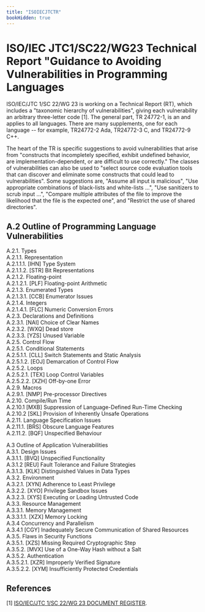 ```yaml
---
title: "ISOIECJTCTR"
bookHidden: true
---
```

# ISO/IEC JTC1/SC22/WG23 Technical Report "Guidance to Avoiding Vulnerabilities in Programming Languages

ISO/IEC/JTC 1/SC 22/WG 23 is working on a Technical Report (RT), which includes a "taxonomic hierarchy of vulnerabilities", giving each vulnerability an arbitrary three-letter code [1]. The general part, TR 24772-1, is an and applies to all languages. There are many supplements, one for each language -- for example, TR24772-2 Ada, TR24772-3 C, and TR24772-9 C++.

The heart of the TR is specific suggestions to avoid vulnerabilities that arise from "constructs that incompletely specified, exhibit undefined behavior, are implementation-dependent, or are difficult to use correctly." The classes of vulnerabilities can also be used to "select source code evaluation tools that can discover and eliminate some constructs that could lead to vulnerabilities". Some suggestions are, "Assume all input is malicious", "Use appropriate combinations of black-lists and white-lists ...", "Use sanitizers to scrub input ...", "Compare multiple attributes of the file to improve the likelihood that the file is the expected one", and "Restrict the use of shared directories".

## A.2 Outline of Programming Language Vulnerabilities

A.2.1. Types  
A.2.1.1. Representation  
A.2.1.1.1. \[IHN\] Type System  
A.2.1.1.2. \[STR\] Bit Representations  
A.2.1.2. Floating-point  
A.2.1.2.1. \[PLF\] Floating-point Arithmetic  
A.2.1.3. Enumerated Types  
A.2.1.3.1. \[CCB\] Enumerator Issues  
A.2.1.4. Integers  
A.2.1.4.1. \[FLC\] Numeric Conversion Errors  
A.2.3. Declarations and Definitions  
A.2.3.1. \[NAI\] Choice of Clear Names  
A.2.3.2. \[WXQ\] Dead store  
A.2.3.3. \[YZS\] Unused Variable  
A.2.5. Control Flow  
A.2.5.1. Conditional Statements  
A.2.5.1.1. \[CLL\] Switch Statements and Static Analysis  
A.2.5.1.2. \[EOJ\] Demarcation of Control Flow  
A.2.5.2. Loops  
A.2.5.2.1. \[TEX\] Loop Control Variables  
A.2.5.2.2. \[XZH\] Off-by-one Error  
A.2.9. Macros  
A.2.9.1. \[NMP\] Pre-processor Directives  
A.2.10. Compile/Run Time  
A.2.10.1 \[MXB\] Suppression of Language-Defined Run-Time Checking  
A.2.10.2 \[SKL\] Provision of Inherently Unsafe Operations  
A.2.11. Language Specification Issues  
A.2.11.1. \[BRS\] Obscure Language Features  
A.2.11.2. \[BQF\] Unspecified Behaviour  
  
A.3 Outline of Application Vulnerabilities  
A.3.1. Design Issues  
A.3.1.1. \[BVQ\] Unspecified Functionality  
A.3.1.2 \[REU\] Fault Tolerance and Failure Strategies  
A.3.1.3. \[KLK\] Distinguished Values in Data Types  
A.3.2. Environment  
A.3.2.1. \[XYN\] Adherence to Least Privilege  
A.3.2.2. \[XYO\] Privilege Sandbox Issues  
A.3.2.3. \[XYS\] Executing or Loading Untrusted Code  
A.3.3. Resource Management  
A.3.3.1. Memory Management  
A.3.3.1.1. \[XZX\] Memory Locking  
A.3.4 Concurrency and Parallelism  
A.3.4.1 \[CGY\] Inadequately Secure Communication of Shared Resources  
A.3.5. Flaws in Security Functions  
A.3.5.1. \[XZS\] Missing Required Cryptographic Step  
A.3.5.2. \[MVX\] Use of a One-Way Hash without a Salt  
A.3.5.2. Authentication  
A.3.5.2.1. \[XZR\] Improperly Verified Signature  
A.3.5.2.2. \[XYM\] Insufficiently Protected Credentials  

## References

\[1\] [ISO/IEC/JTC 1/SC 22/WG 23 DOCUMENT REGISTER](http://www.open-std.org/JTC1/SC22/WG23/docs/documents).